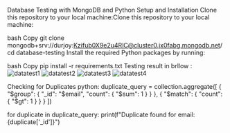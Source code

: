 Database Testing with MongoDB and Python
Setup and Installation
Clone this repository to your local machine:Clone this repository to your local machine:

bash
Copy
git clone mongodb+srv://durjoy:Kzifub0X9e2u4RlC@cluster0.jx0fabg.mongodb.net/
cd database-testing
Install the required Python packages by running:

bash
Copy
pip install -r requirements.txt
Testing result in brllow :
![datatest1](https://github.com/user-attachments/assets/02b60c84-f499-4f71-b48b-5919edbbdd16)
![datatest2](https://github.com/user-attachments/assets/650c7bbe-0bb5-4d1b-beb7-83a04864b6e6)
![datatest3](https://github.com/user-attachments/assets/3ce197c1-7c90-4395-947d-fcf712b6a23d)
![datatest4](https://github.com/user-attachments/assets/dafbe960-8e04-4000-a8c8-cdd5d973aced)

Checking for Duplicates
python:
duplicate_query = collection.aggregate([
    { "$group": { "_id": "$email", "count": { "$sum": 1 } } },
    { "$match": { "count": { "$gt": 1 } } }
])

for duplicate in duplicate_query:
    print(f"Duplicate found for email: {duplicate['_id']}")
